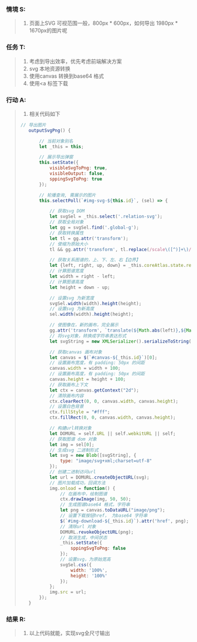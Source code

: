 ### 情境 S:
> 1. 页面上SVG 可视范围一般，800px * 600px，如何导出 1980px * 1670px的图片呢 
### 任务 T:  
> 1. 考虑到导出效率，优先考虑前端解决方案
> 2. svg 本地资源转换
> 3. 使用canvas 转换到base64 格式
> 4. 使用<a 标签下载
### 行动 A: 
> 1. 相关代码如下
> ```javascript
>// 导出图片
>    outputSvgPng() {
>
>        // 当前对象别名
>        let _this = this;
>
>        // 展示导出弹窗
>        this.setState({
>            visibleSvgToPng: true,
>            visibleOutput: false,
>            sppingSvgToPng: true
>        });
>
>        // 轮播查询, 需展示的图片
>        this.selectPoll(`#img-svg-${this.id}`, (sel) => {
>
>            // 获取svg DOM
>            let svgSel = _this.select('.relation-svg');
>            // 获取全局对象
>            let gg = svgSel.find('.global-g');
>            // 获取转换属性
>            let tl = gg.attr('transform');
>            // 使缩为原始大小
>            tl && gg.attr('transform', tl.replace(/scale\([^)]+\)/, 'scale(1)'));
>
>            // 获取关系图谱的，上、下、左、右【边界】
>            let {left, right, up, down} = _this.coreAtlas.state.relation.getWidthHeight();
>            // 计算图谱宽度
>            let width = right - left;
>            // 计算图谱高度
>            let height = down - up;
>
>            // 设置svg 为新宽度
>            svgSel.width(width).height(height);
>            // 设置svg 为新高度
>            sel.width(width).height(height);
>
>            // 使图像在，新的画布，完全展示
>            gg.attr('transform', `translate(${Math.abs(left)},${Math.abs(up)})scale(1)`);
>            // 将svg对象，转换成字符串表达形式
>            let svgString = new XMLSerializer().serializeToString(svgSel[0]);
>
>            // 获取canvas 画布对象
>            let canvas = $(`#canvas-${_this.id}`)[0];
>            // 设置画布宽度，有 padding: 50px 的间距
>            canvas.width = width + 100;
>            // 设置画布高度，有 padding: 50px 的间距
>            canvas.height = height + 100;
>            // 获取画布上下文
>            let ctx = canvas.getContext("2d");
>            // 清除画布内容
>            ctx.clearRect(0, 0, canvas.width, canvas.height);
>            // 设置白色背景
>            ctx.fillStyle = "#fff";
>            ctx.fillRect(0, 0, canvas.width, canvas.height);
>
>            // 构建url转换对象
>            let DOMURL = self.URL || self.webkitURL || self;
>            // 获取图谱 dom 对象
>            let img = sel[0];
>            // 生成svg 二进制形式
>            let svg = new Blob([svgString], {
>                type: "image/svg+xml;charset=utf-8"
>            });
>            // 创建二进制访问url
>            let url = DOMURL.createObjectURL(svg);
>            // 图片加载成功，回调方法
>            img.onload = function() {
>                // 在画布中，绘制图谱
>                ctx.drawImage(img, 50, 50);
>                // 生成图谱base64 格式，字符串
>                let png = canvas.toDataURL("image/png");
>                // 设置下载按钮href， 为base64 字符串
>                $(`#img-download-${_this.id}`).attr('href', png);
>                // 清除url 对象
>                DOMURL.revokeObjectURL(png);
>                // 取消生成，中间状态
>                _this.setState({
>                    sppingSvgToPng: false
>                });
>                // 设置svg，为原始宽高
>                svgSel.css({
>                    width: '100%',
>                    height: '100%'
>                });
>            };
>            img.src = url;
>        });
>    }
> ```

### 结果 R:
> 1. 以上代码就能，实现svg全尺寸输出
